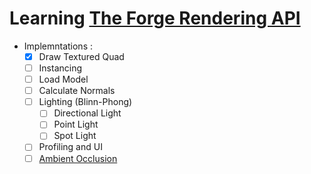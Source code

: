 # Learning [The Forge Rendering API](https://github.com/ConfettiFX/The-Forge)

- Implemntations :
  - [x] Draw Textured Quad
  - [ ] Instancing
  - [ ] Load Model
  - [ ] Calculate Normals
  - [ ] Lighting (Blinn-Phong)
    - [ ] Directional Light
    - [ ] Point Light
    - [ ] Spot Light
  - [ ] Profiling and UI
  - [ ] [Ambient Occlusion](https://github.com/Erfan-Ahmadi/AmbientOcclusion)
